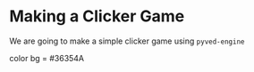 # Making a Clicker Game

We are going to make a simple clicker game using `pyved-engine`

color bg = #36354A

